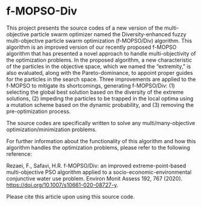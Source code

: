# f-MOPSO-Div
This project presents the source codes of a new version of the multi-objective particle swarm optimizer named the Diversity-enhanced fuzzy multi-objective particle swarm optimization (f-MOPSO/Div) algorithm. This algorithm is an improved version of our recently proposed f-MOPSO algorithm that has presented a novel approach to handle multi-objectivity of the optimization problems. In the proposed algorithm, a new characteristic of the particles in the objective space, which we named the “extremity,” is also evaluated, along with the Pareto-dominance, to appoint proper guides for the particles in the search space. Three improvements are applied to the f-MOPSO to mitigate its shortcomings, generating f-MOPSO/Div: (1) selecting the global best solution based on the diversity of the extreme solutions, (2) impeding the particles to be trapped in the local optima using a mutation scheme based on the dynamic probability, and (3) removing the pre-optimization process.

The source codes are specifically written to solve any multi/many-objective optimization/minimization problems.

For further information about the functionality of this algorithm and how this algorithm handles the optimization problems, please refer to the following reference:

Rezaei, F., Safavi, H.R. f-MOPSO/Div: an improved extreme-point-based multi-objective PSO algorithm applied to a socio-economic-environmental conjunctive water use problem. Environ Monit Assess 192, 767 (2020). https://doi.org/10.1007/s10661-020-08727-y.

Please cite this article upon using this source code.
